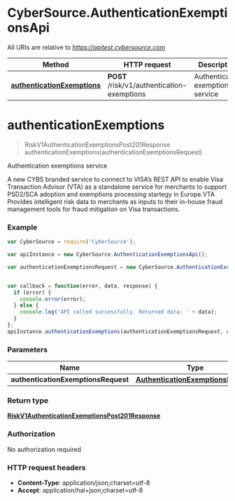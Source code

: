 # CyberSource.AuthenticationExemptionsApi

All URIs are relative to *https://apitest.cybersource.com*

Method | HTTP request | Description
------------- | ------------- | -------------
[**authenticationExemptions**](AuthenticationExemptionsApi.md#authenticationExemptions) | **POST** /risk/v1/authentication-exemptions | Authentication exemptions service


<a name="authenticationExemptions"></a>
# **authenticationExemptions**
> RiskV1AuthenticationExemptionsPost201Response authenticationExemptions(authenticationExemptionsRequest)

Authentication exemptions service

A new CYBS branded service to connect to VISA’s REST API to enable Visa Transaction Advisor (VTA) as a standalone service for merchants to support PSD2/SCA adoption and exemptions processing startegy in Europe.VTA Provides intelligent risk data to merchants as inputs to their in-house fraud management tools for fraud mitigation on Visa transactions. 

### Example
```javascript
var CyberSource = require('CyberSource');

var apiInstance = new CyberSource.AuthenticationExemptionsApi();

var authenticationExemptionsRequest = new CyberSource.AuthenticationExemptionsRequest(); // AuthenticationExemptionsRequest | 


var callback = function(error, data, response) {
  if (error) {
    console.error(error);
  } else {
    console.log('API called successfully. Returned data: ' + data);
  }
};
apiInstance.authenticationExemptions(authenticationExemptionsRequest, callback);
```

### Parameters

Name | Type | Description  | Notes
------------- | ------------- | ------------- | -------------
 **authenticationExemptionsRequest** | [**AuthenticationExemptionsRequest**](AuthenticationExemptionsRequest.md)|  | 

### Return type

[**RiskV1AuthenticationExemptionsPost201Response**](RiskV1AuthenticationExemptionsPost201Response.md)

### Authorization

No authorization required

### HTTP request headers

 - **Content-Type**: application/json;charset=utf-8
 - **Accept**: application/hal+json;charset=utf-8

